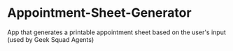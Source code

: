 # Appointment-Sheet-Generator
App that generates a printable appointment sheet based on the user's input (used by Geek Squad Agents)
